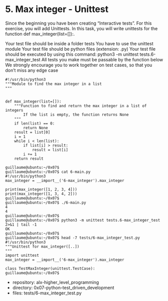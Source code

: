 # 5. Max integer - Unittest



Since the beginning you have been creating “Interactive tests”. For this exercise, you will add Unittests.
In this task, you will write unittests for the function def max_integer(list=[]):.

Your test file should be inside a folder tests
You have to use the unittest module 
Your test file should be python files (extension: .py)
Your test file should be executed by using this command: python3 -m unittest tests.6-max_integer_test 
All tests you make must be passable by the function below
We strongly encourage you to work together on test cases, so that you don’t miss any edge case

```guillaume@ubuntu:~/0x07$ cat 6-max_integer.py
#!/usr/bin/python3
"""Module to find the max integer in a list
"""


def max_integer(list=[]):
    """Function to find and return the max integer in a list of integers
        If the list is empty, the function returns None
    """
    if len(list) == 0:
        return None
    result = list[0]
    i = 1
    while i < len(list):
        if list[i] > result:
            result = list[i]
        i += 1
    return result

guillaume@ubuntu:~/0x07$ 
guillaume@ubuntu:~/0x07$ cat 6-main.py
#!/usr/bin/python3
max_integer = __import__('6-max_integer').max_integer

print(max_integer([1, 2, 3, 4]))
print(max_integer([1, 3, 4, 2]))
guillaume@ubuntu:~/0x07$
guillaume@ubuntu:~/0x07$ ./6-main.py
4
4
guillaume@ubuntu:~/0x07$
guillaume@ubuntu:~/0x07$ python3 -m unittest tests.6-max_integer_test 2>&1 | tail -1
OK
guillaume@ubuntu:~/0x07$
guillaume@ubuntu:~/0x07$ head -7 tests/6-max_integer_test.py 
#!/usr/bin/python3
"""Unittest for max_integer([..])
"""
import unittest
max_integer = __import__('6-max_integer').max_integer

class TestMaxInteger(unittest.TestCase):
guillaume@ubuntu:~/0x07$ 
```


 - repository: alx-higher_level_programming
 - directory: 0x07-python-test_driven_development
 - files: tests/6-max_integer_test.py
